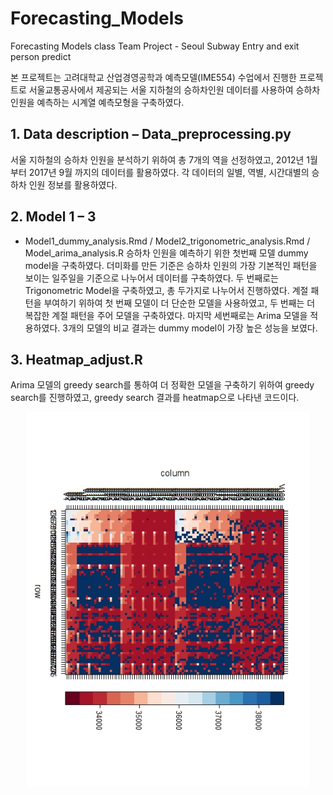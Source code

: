 # Forecasting_Models
Forecasting Models class Team Project - Seoul Subway Entry and exit person predict

본 프로젝트는 고려대학교 산업경영공학과 예측모델(IME554) 수업에서 진행한 프로젝트로 서울교통공사에서 제공되는 서울 지하철의 승하차인원 데이터를 사용하여 승하차 인원을 예측하는 시계열 예측모형을 구축하였다.

## 1. Data description – Data_preprocessing.py
서울 지하철의 승하차 인원을 분석하기 위하여 총 7개의 역을 선정하였고, 2012년 1월 부터 2017년 9월 까지의 데이터를 활용하였다. 각 데이터의 일별, 역별, 시간대별의 승하차 인원 정보를 활용하였다.

## 2. Model 1 – 3
- Model1_dummy_analysis.Rmd / Model2_trigonometric_analysis.Rmd / Model_arima_analysis.R
승하차 인원을 예측하기 위한 첫번째 모델 dummy model을 구축하였다. 더미화를 만든 기준은 승하차 인원의 가장 기본적인 패턴을 보이는 일주일을 기준으로 나누어서 데이터를 구축하였다. 두 번째로는 Trigonometric Model을 구축하였고, 총 두가지로 나누어서 진행하였다. 계절 패턴을 부여하기 위하여 첫 번째 모델이 더 단순한 모델을 사용하였고, 두 번째는 더 복잡한 계절 패턴을 주어 모델을 구축하였다. 마지막 세번째로는 Arima 모델을 적용하였다. 3개의 모델의 비교 결과는 dummy model이 가장 높은 성능을 보였다.

## 3. Heatmap_adjust.R
Arima 모델의 greedy search를 통하여 더 정확한 모델을 구축하기 위하여 greedy search를 진행하였고, greedy search 결과를 heatmap으로 나타낸 코드이다.


<p align="center">
  <img height="600" src = "https://raw.githubusercontent.com/inoutro/Forecasting_Models/master/Heatmap_plot.jpeg"/>
</p>
